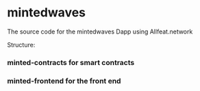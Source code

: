# mintedwaves

The source code for the mintedwaves Dapp using Allfeat.network

Structure:

### minted-contracts for smart contracts
### minted-frontend for the front end

 
